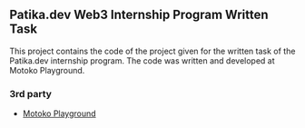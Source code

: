 ## Patika.dev Web3 Internship Program Written Task

This project contains the code of the project given for the written task of the Patika.dev internship program. The code was written and developed at Motoko Playground.

### 3rd party

* [Motoko Playground](https://m7sm4-2iaaa-aaaab-qabra-cai.raw.ic0.app/)
